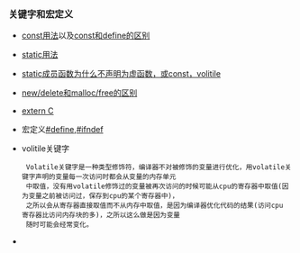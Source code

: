 ### 关键字和宏定义
* [const用法](https://www.jb51.net/article/118141.htm)以及[const和define的区别](https://blog.csdn.net/zhang_yanx/article/details/77801851)
* [static用法](https://www.cnblogs.com/jhmu0613/p/7131997.htmlhttps://www.cnblogs.com/jhmu0613/p/7131997.html)
* [static成员函数为什么不声明为虚函数，或const，volitile](https://www.cnblogs.com/lakeone/p/5967548.html)
* [new/delete和malloc/free的区别](https://www.cnblogs.com/maluning/p/7944231.html)
* [extern C](https://www.cnblogs.com/carsonzhu/p/5272271.html)
* 宏定义[#define](https://www.cnblogs.com/fnlingnzb-learner/p/6903966.html),[#ifndef](https://www.cnblogs.com/qinduanyinghua/p/7679018.html)
* volitile关键字

       Volatile关键字是一种类型修饰符，编译器不对被修饰的变量进行优化，用volatile关键字声明的变量每一次访问时都会从变量的内存单元
       中取值，没有用volatile修饰过的变量被再次访问的时候可能从cpu的寄存器中取值(因为变量之前被访问过，保存到cpu的某个寄存器中)，
       之所以会从寄存器直接取值而不从内存中取值，是因为编译器优化代码的结果(访问cpu 寄存器比访问内存块的多)，之所以这么做是因为变量
       随时可能会经常变化。
 * 
